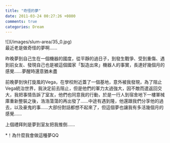 ```yaml
---
title: "奇怪的夢"
date: 2011-03-24 00:27:26 +0800
comments: true
categories: Dream
---
```

<p>![](/images/slum-area/35_0.jpg)<br />最近老是做奇怪的夢啊&hellip;&hellip;</p><p>昨晚夢到自己生在一個機器的國度，從平靜的過日子，到發生戰爭、受到重傷、遇到前女友、發現自己也是被這個國家「製造出來」機器人的事實，長達好幾個月的感覺&hellip;&hellip;夢醒時還意猶未盡</p><p>前晚夢到快打旋風的Vega，在學校附近蓋了一個基地，意外被我發現，為了阻止Vega統治世界，我決定前去阻止，但是他們的軍力太過強大，因不敵而遣返回交大，我把事情告訴了室友，他們也同意我的行動，於是一行人到宿舍地下一樓軍械庫重新整裝之後，浩浩蕩蕩的再出發了&hellip;&hellip;中途有遇到隆，他還跟我們分享他的過去，以及豪鬼的事&hellip;&hellip;大部份對話都想不起來了，但這個夢也讓我有多活幾個月的感覺&hellip;&hellip;</p><p>上個禮拜則是夢到室友把我推倒&hellip;&hellip;</p><p>*！為什麼我會做這種夢QQ</p>
